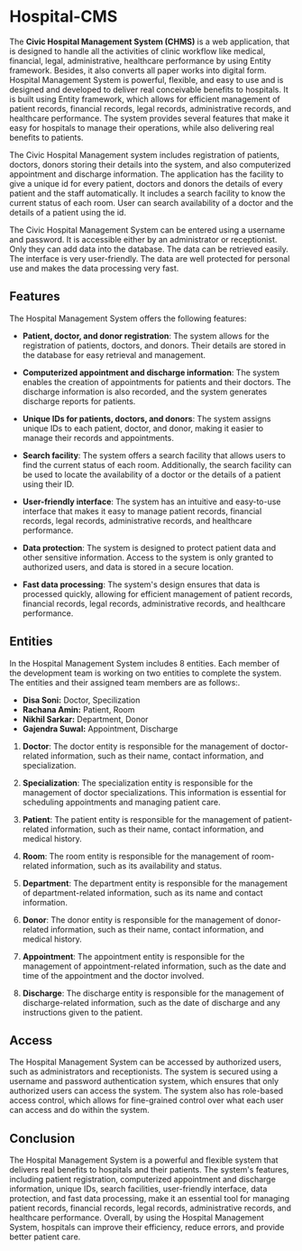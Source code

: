 # Hospital-CMS

<p>The <strong>Civic Hospital Management System (CHMS)</strong> is a web application, that is designed to handle all the activities of clinic workflow like medical, financial, legal, administrative, healthcare performance by using Entity framework. Besides, it also converts all paper works into digital form. Hospital Management System is powerful, flexible, and easy to use and is designed and developed to deliver real conceivable benefits to hospitals. It is built using Entity framework, which allows for efficient management of patient records, financial records, legal records, administrative records, and healthcare performance. The system provides several features that make it easy for hospitals to manage their operations, while also delivering real benefits to patients.</p>

<p>The Civic Hospital Management system includes registration of patients, doctors, donors storing their details into the system, and also computerized appointment and discharge information. The application has the facility to give a unique id for every patient, doctors and donors the details of every patient and the staff automatically. It includes a search facility to know the current status of each room. User can search availability of a doctor and the details of a patient using the id.</p>
<p>The Civic Hospital Management System can be entered using a username and password. It is accessible either by an administrator or receptionist. Only they can add data into the database. The data can be retrieved easily. The interface is very user-friendly. The data are well protected for personal use and makes the data processing very fast.</p>


## Features

The Hospital Management System offers the following features:

* **Patient, doctor, and donor registration**: The system allows for the registration of patients, doctors, and donors. Their details are stored in the database for easy retrieval and management.

* **Computerized appointment and discharge information**: The system enables the creation of appointments for patients and their doctors. The discharge information is also recorded, and the system generates discharge reports for patients.

* **Unique IDs for patients, doctors, and donors**: The system assigns unique IDs to each patient, doctor, and donor, making it easier to manage their records and appointments.

* **Search facility**: The system offers a search facility that allows users to find the current status of each room. Additionally, the search facility can be used to locate the availability of a doctor or the details of a patient using their ID.

* **User-friendly interface**: The system has an intuitive and easy-to-use interface that makes it easy to manage patient records, financial records, legal records, administrative records, and healthcare performance.

* **Data protection**: The system is designed to protect patient data and other sensitive information. Access to the system is only granted to authorized users, and data is stored in a secure location.

* **Fast data processing**: The system's design ensures that data is processed quickly, allowing for efficient management of patient records, financial records, legal records, administrative records, and healthcare performance.

## Entities
<p>In the Hospital Management System includes 8 entities. Each member of the development team is working on two entities to complete the system. The entities and their assigned team members are as follows:.</p>

<ul>
  <li><strong>Disa Soni:</strong> Doctor, Specilization</li>
  <li><strong>Rachana Amin:</strong> Patient, Room</li>
  <li><strong>Nikhil Sarkar:</strong> Department, Donor</li>
  <li><strong>Gajendra Suwal:</strong> Appointment, Discharge</li>
</ul>


1. **Doctor**: The doctor entity is responsible for the management of doctor-related information, such as their name, contact information, and specialization.

2. **Specialization**: The specialization entity is responsible for the management of doctor specializations. This information is essential for scheduling appointments and managing patient care.

3. **Patient**: The patient entity is responsible for the management of patient-related information, such as their name, contact information, and medical history.

4. **Room**: The room entity is responsible for the management of room-related information, such as its availability and status.

5. **Department**: The department entity is responsible for the management of department-related information, such as its name and contact information.

6. **Donor**: The donor entity is responsible for the management of donor-related information, such as their name, contact information, and medical history.

7. **Appointment**: The appointment entity is responsible for the management of appointment-related information, such as the date and time of the appointment and the doctor involved.

8. **Discharge**: The discharge entity is responsible for the management of discharge-related information, such as the date of discharge and any instructions given to the patient.

## Access

The Hospital Management System can be accessed by authorized users, such as administrators and receptionists. The system is secured using a username and password authentication system, which ensures that only authorized users can access the system. The system also has role-based access control, which allows for fine-grained control over what each user can access and do within the system.

## Conclusion

The Hospital Management System is a powerful and flexible system that delivers real benefits to hospitals and their patients. The system's features, including patient registration, computerized appointment and discharge information, unique IDs, search facilities, user-friendly interface, data protection, and fast data processing, make it an essential tool for managing patient records, financial records, legal records, administrative records, and healthcare performance. Overall, by using the Hospital Management System, hospitals can improve their efficiency, reduce errors, and provide better patient care.


  
